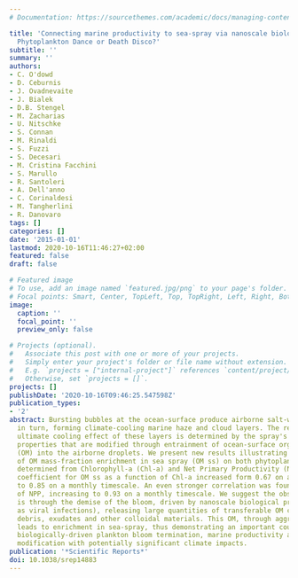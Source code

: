 ```yaml
---
# Documentation: https://sourcethemes.com/academic/docs/managing-content/

title: 'Connecting marine productivity to sea-spray via nanoscale biological processes:
  Phytoplankton Dance or Death Disco?'
subtitle: ''
summary: ''
authors:
- C. O'dowd
- D. Ceburnis
- J. Ovadnevaite
- J. Bialek
- D.B. Stengel
- M. Zacharias
- U. Nitschke
- S. Connan
- M. Rinaldi
- S. Fuzzi
- S. Decesari
- M. Cristina Facchini
- S. Marullo
- R. Santoleri
- A. Dell'anno
- C. Corinaldesi
- M. Tangherlini
- R. Danovaro
tags: []
categories: []
date: '2015-01-01'
lastmod: 2020-10-16T11:46:27+02:00
featured: false
draft: false

# Featured image
# To use, add an image named `featured.jpg/png` to your page's folder.
# Focal points: Smart, Center, TopLeft, Top, TopRight, Left, Right, BottomLeft, Bottom, BottomRight.
image:
  caption: ''
  focal_point: ''
  preview_only: false

# Projects (optional).
#   Associate this post with one or more of your projects.
#   Simply enter your project's folder or file name without extension.
#   E.g. `projects = ["internal-project"]` references `content/project/deep-learning/index.md`.
#   Otherwise, set `projects = []`.
projects: []
publishDate: '2020-10-16T09:46:25.547598Z'
publication_types:
- '2'
abstract: Bursting bubbles at the ocean-surface produce airborne salt-water spray-droplets,
  in turn, forming climate-cooling marine haze and cloud layers. The reflectance and
  ultimate cooling effect of these layers is determined by the spray's water-uptake
  properties that are modified through entrainment of ocean-surface organic matter
  (OM) into the airborne droplets. We present new results illustrating a clear dependence
  of OM mass-fraction enrichment in sea spray (OM ss) on both phytoplankton-biomass,
  determined from Chlorophyll-a (Chl-a) and Net Primary Productivity (NPP). The correlation
  coefficient for OM ss as a function of Chl-a increased form 0.67 on a daily timescale
  to 0.85 on a monthly timescale. An even stronger correlation was found as a function
  of NPP, increasing to 0.93 on a monthly timescale. We suggest the observed dependence
  is through the demise of the bloom, driven by nanoscale biological processes (such
  as viral infections), releasing large quantities of transferable OM comprising cell
  debris, exudates and other colloidal materials. This OM, through aggregation processes,
  leads to enrichment in sea-spray, thus demonstrating an important coupling between
  biologically-driven plankton bloom termination, marine productivity and sea-spray
  modification with potentially significant climate impacts.
publication: '*Scientific Reports*'
doi: 10.1038/srep14883
---
```

